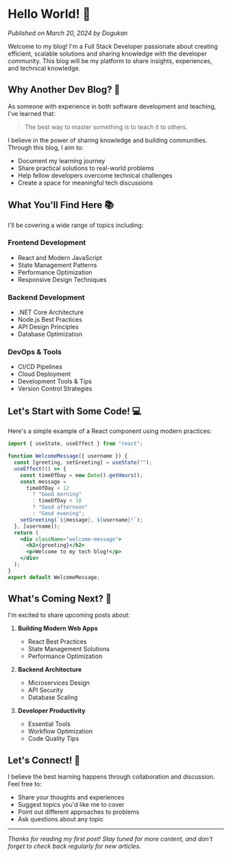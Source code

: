# Hello World! 👋

_Published on March 20, 2024 by Dogukan_

Welcome to my blog! I'm a Full Stack Developer passionate about creating efficient, scalable solutions and sharing knowledge with the developer community. This blog will be my platform to share insights, experiences, and technical knowledge.

## Why Another Dev Blog? 🤔

As someone with experience in both software development and teaching, I've learned that:

> The best way to master something is to teach it to others.

I believe in the power of sharing knowledge and building communities. Through this blog, I aim to:

- Document my learning journey
- Share practical solutions to real-world problems
- Help fellow developers overcome technical challenges
- Create a space for meaningful tech discussions

## What You'll Find Here 📚

I'll be covering a wide range of topics including:

### Frontend Development

- React and Modern JavaScript
- State Management Patterns
- Performance Optimization
- Responsive Design Techniques

### Backend Development

- .NET Core Architecture
- Node.js Best Practices
- API Design Principles
- Database Optimization

### DevOps & Tools

- CI/CD Pipelines
- Cloud Deployment
- Development Tools & Tips
- Version Control Strategies

## Let's Start with Some Code! 💻

Here's a simple example of a React component using modern practices:

```jsx
import { useState, useEffect } from "react";

function WelcomeMessage({ username }) {
  const [greeting, setGreeting] = useState("");
  useEffect(() => {
    const timeOfDay = new Date().getHours();
    const message =
      timeOfDay < 12
        ? "Good morning"
        : timeOfDay < 18
        ? "Good afternoon"
        : "Good evening";
    setGreeting(`${message}, ${username}!`);
  }, [username]);
  return (
    <div className="welcome-message">
      <h2>{greeting}</h2>
      <p>Welcome to my tech blog!</p>
    </div>
  );
}
export default WelcomeMessage;
```

## What's Coming Next? 🚀

I'm excited to share upcoming posts about:

1. **Building Modern Web Apps**

   - React Best Practices
   - State Management Solutions
   - Performance Optimization

2. **Backend Architecture**

   - Microservices Design
   - API Security
   - Database Scaling

3. **Developer Productivity**
   - Essential Tools
   - Workflow Optimization
   - Code Quality Tips

## Let's Connect! 🤝

I believe the best learning happens through collaboration and discussion. Feel free to:

- Share your thoughts and experiences
- Suggest topics you'd like me to cover
- Point out different approaches to problems
- Ask questions about any topic

---

_Thanks for reading my first post! Stay tuned for more content, and don't forget to check back regularly for new articles._
